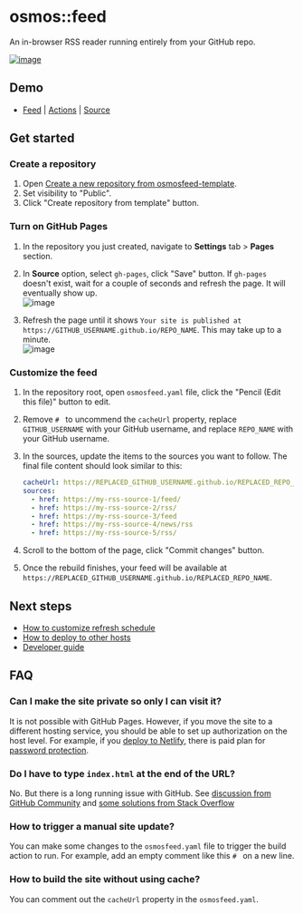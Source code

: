 # osmos::feed

An in-browser RSS reader running entirely from your GitHub repo.

[![image](https://user-images.githubusercontent.com/1895289/114334657-e4268600-9aff-11eb-90c6-184284b90be2.png)](https://osmoscraft.github.io/osmosfeed-demo/)

## Demo

- [Feed](https://osmoscraft.github.io/osmosfeed-demo/) | [Actions](https://github.com/osmoscraft/osmosfeed-demo/actions) | [Source](https://github.com/osmoscraft/osmosfeed-demo)


## Get started

### Create a repository

1. Open [Create a new repository from osmosfeed-template](https://github.com/osmoscraft/osmosfeed-template/generate).
2. Set visibility to "Public".
3. Click "Create repository from template" button.

### Turn on GitHub Pages

1. In the repository you just created, navigate to **Settings** tab > **Pages** section.
2. In **Source** option, select `gh-pages`, click "Save" button. If `gh-pages` doesn't exist, wait for a couple of seconds and refresh the page. It will eventually show up.  
   ![image](https://user-images.githubusercontent.com/1895289/114324508-3dca8880-9adf-11eb-98c9-0a0779f5fd7a.png)

3. Refresh the page until it shows `Your site is published at https://GITHUB_USERNAME.github.io/REPO_NAME`. This may take up to a minute.  
   ![image](https://user-images.githubusercontent.com/1895289/114324153-75383580-9add-11eb-81a6-186cb18d0851.png)

### Customize the feed

1. In the repository root, open `osmosfeed.yaml` file, click the "Pencil (Edit this file)" button to edit.
2. Remove `# ` to uncommend the `cacheUrl` property, replace `GITHUB_USERNAME` with your GitHub username, and replace `REPO_NAME` with your GitHub username.
3. In the sources, update the items to the sources you want to follow. The final file content should look similar to this:

   ```yaml
   cacheUrl: https://REPLACED_GITHUB_USERNAME.github.io/REPLACED_REPO_NAME/cache.json
   sources:
     - href: https://my-rss-source-1/feed/
     - href: https://my-rss-source-2/rss/
     - href: https://my-rss-source-3/feed
     - href: https://my-rss-source-4/news/rss
     - href: https://my-rss-source-5/rss/
   ```

4. Scroll to the bottom of the page, click "Commit changes" button.
5. Once the rebuild finishes, your feed will be available at `https://REPLACED_GITHUB_USERNAME.github.io/REPLACED_REPO_NAME`.

## Next steps

- [How to customize refresh schedule](./docs/how-to-customize-refresh-schedule.md)
- [How to deploy to other hosts](./docs/how-to-deploy-to-other-hosts.md)
- [Developer guide](./docs/developer-guide.md)

## FAQ

### Can I make the site private so only I can visit it?

It is not possible with GitHub Pages. However, if you move the site to a different hosting service, you should be able to set up authorization on the host level. For example, if you [deploy to Netlify](./docs/guide-deploy-to-netlify), there is paid plan for [password protection](https://docs.netlify.com/visitor-access/password-protection/).

### Do I have to type `index.html` at the end of the URL?

No. But there is a long running issue with GitHub. See [discussion from GitHub Community](https://github.community/t/my-github-page-doesnt-redirect-to-index-html/10367/24) and [some solutions from Stack Overflow](https://stackoverflow.com/questions/45362628/github-pages-site-not-detecting-index-html)

### How to trigger a manual site update?

You can make some changes to the `osmosfeed.yaml` file to trigger the build action to run. For example, add an empty comment like this `# ` on a new line.

### How to build the site without using cache?

You can comment out the `cacheUrl` property in the `osmosfeed.yaml`.
